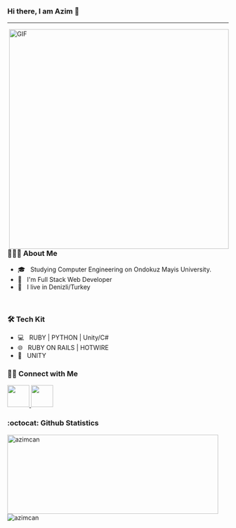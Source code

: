### Hi there, I am Azim 👋
<hr/>
<img align="right" alt="GIF" src="[https://media.giphy.com/media/qgQUggAC3Pfv687qPC/giphy.gif](https://dribbble.com/shots/2428506-Ruby-on-Rails-icon)" width="500"/>

<h3> 👨🏻‍💻 About Me </h3>

- 🎓 &nbsp; Studying Computer Engineering on Ondokuz Mayis University.
- 💼 &nbsp; I'm Full Stack Web Developer
- 💒 &nbsp; I live in Denizli/Turkey

<br>
<h3>🛠 Tech Kit </h3>

- 💻 &nbsp; RUBY | PYTHON | Unity/C#
- 🌐 &nbsp; RUBY ON RAILS | HOTWIRE
- 🔧 &nbsp; UNITY

<h3> 🤝🏻 Connect with Me </h3>

<a href="https://www.linkedin.com/in/azimcan/" target="_blank" rel="noopener noreferrer">
  <img src="https://cdn.jsdelivr.net/gh/devicons/devicon/icons/linkedin/linkedin-original.svg" width="50"/>
</a>
<a href="https://www.twitter.caom/azmcnkrc" target="_blank" rel="noopener noreferrer">
  <img src="https://cdn.jsdelivr.net/gh/devicons/devicon/icons/twitter/twitter-original.svg" width="50"/>
</a>

### :octocat: Github Statistics
<p align="left">
<img  src="https://github-readme-stats.vercel.app/api?username=azimcan&show_icons=true&theme=radical" alt="azimcan" width="480" height="180" />
<img src="https://github-readme-stats.vercel.app/api/top-langs/?username=azimcan&layout=compact&hide=html&theme=radical" alt="azimcan"/>
</p>


